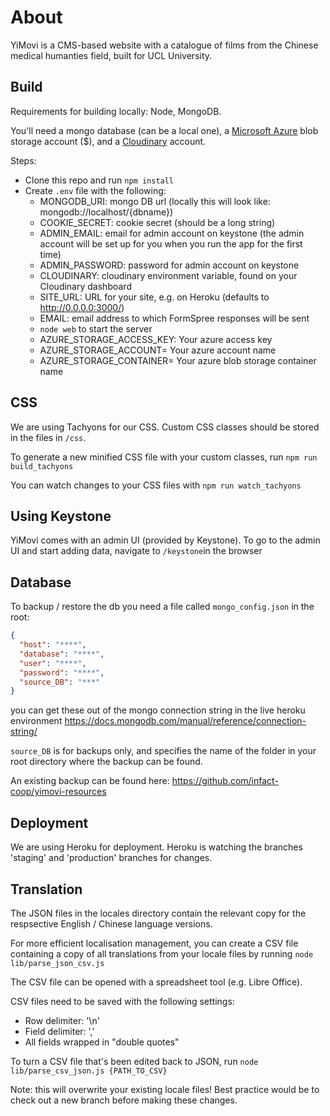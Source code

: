 # About

YiMovi is a CMS-based website with a catalogue of films from the Chinese medical humanties field, built for UCL University.

## Build

Requirements for building locally: Node, MongoDB.

You'll need a mongo database (can be a local one), a [Microsoft Azure](https://www.google.co.uk/search?q=blob+storage&oq=blob+storage&aqs=chrome..69i57j0j69i60l3j0.4479j0j1&sourceid=chrome&ie=UTF-8) blob storage account ($), and a [Cloudinary](http://cloudinary.com/) account.

Steps:
- Clone this repo and run `npm install`
- Create `.env` file with the following:
    - MONGODB_URI: mongo DB url (locally this will look like: mongodb://localhost/{dbname})
    - COOKIE_SECRET: cookie secret (should be a long string)
    - ADMIN_EMAIL: email for admin account on keystone (the admin account will be set up for you when you run the app for the first time)
    - ADMIN_PASSWORD: password for admin account on keystone
    - CLOUDINARY: cloudinary environment variable, found on your Cloudinary dashboard
    - SITE_URL: URL for your site, e.g. on Heroku (defaults to http://0.0.0.0:3000/)
    - EMAIL: email address to which FormSpree responses will be sent
    - `node web` to start the server
    - AZURE_STORAGE_ACCESS_KEY: Your azure access key 
    - AZURE_STORAGE_ACCOUNT= Your azure account name
    - AZURE_STORAGE_CONTAINER= Your azure blob storage container name

    
## CSS

We are using Tachyons for our CSS. Custom CSS classes should be stored in the files in `/css`.

To generate a new minified CSS file with your custom classes, run `npm run build_tachyons`

You can watch changes to your CSS files with `npm run watch_tachyons`

## Using Keystone

YiMovi comes with an admin UI (provided by Keystone). To go to the admin UI and start adding data, navigate to `/keystone`in the browser

## Database

To backup / restore the db you need a file called `mongo_config.json` in the root:
```json
{
  "host": "****",
  "database": "****",
  "user": "****",
  "password": "****",
  "source_DB": "***"
}
```
you can get these out of the mongo connection string in the live heroku environment
https://docs.mongodb.com/manual/reference/connection-string/

`source_DB` is for backups only, and specifies the name of the folder in your root directory where the backup can be found.

An existing backup can be found here: https://github.com/infact-coop/yimovi-resources

## Deployment

We are using Heroku for deployment. Heroku is watching the branches 'staging' and 'production' branches for changes.

## Translation

The JSON files in the locales directory contain the relevant copy for the respsective English / Chinese language versions.

For more efficient localisation management, you can create a CSV file containing a copy of all translations from your locale files by running `node lib/parse_json_csv.js`

The CSV file can be opened with a spreadsheet tool (e.g. Libre Office). 

CSV files need to be saved with the following settings:
- Row delimiter: '\n'
- Field delimiter: ','
- All fields wrapped in "double quotes"

To turn a CSV file that's been edited back to JSON, run `node lib/parse_csv_json.js {PATH_TO_CSV}`

Note: this will overwrite your existing locale files! Best practice would be to check out a new branch before making these changes.


